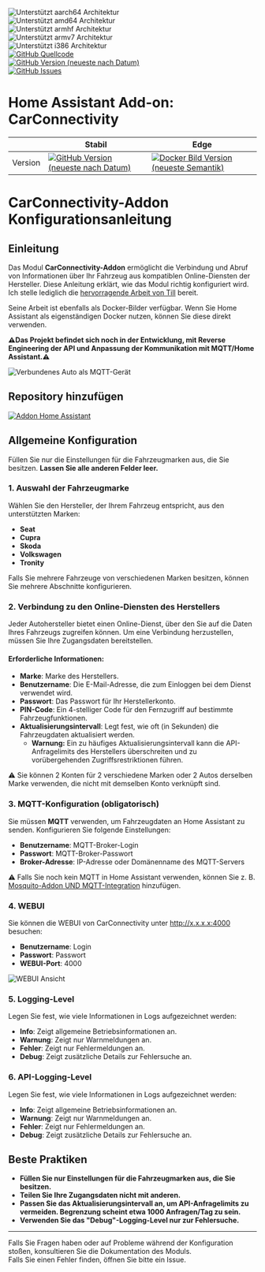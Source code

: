 ![Unterstützt aarch64 Architektur][aarch64-shield]  
![Unterstützt amd64 Architektur][amd64-shield]  
![Unterstützt armhf Architektur][armhf-shield]  
![Unterstützt armv7 Architektur][armv7-shield]  
![Unterstützt i386 Architektur][i386-shield]  
[![GitHub Quellcode](https://img.shields.io/badge/Source-GitHub-green)](https://github.com/Pulpyyyy/carconnectivity-addon/)  
[![GitHub Version (neueste nach Datum)](https://img.shields.io/github/v/release/Pulpyyyy/carconnectivity-addon)](https://github.com/Pulpyyyy/carconnectivity-addon/releases/latest)  
[![GitHub Issues](https://img.shields.io/github/issues/Pulpyyyy/carconnectivity-addon)](https://github.com/Pulpyyyy/carconnectivity-addon/issues)  

[aarch64-shield]: https://img.shields.io/badge/aarch64-yes-green.svg  
[amd64-shield]: https://img.shields.io/badge/amd64-yes-green.svg  
[armhf-shield]: https://img.shields.io/badge/armhf-yes-green.svg  
[armv7-shield]: https://img.shields.io/badge/armv7-yes-green.svg  
[i386-shield]: https://img.shields.io/badge/i386-yes-green.svg  

# Home Assistant Add-on: CarConnectivity  

|         | Stabil                                                                                                                         | Edge                                                                                                                                         |  
| ------- | ------------------------------------------------------------------------------------------------------------------------------ | -------------------------------------------------------------------------------------------------------------------------------------------- |  
| Version | [![GitHub Version (neueste nach Datum)](https://img.shields.io/docker/v/pulpyyyy/carconnectivity-addon-amd64?&sort=date&label=&style=for-the-badge)](https://github.com/pulpyyyy/carconnectivity-addon/releases) | [![Docker Bild Version (neueste Semantik)](https://img.shields.io/docker/v/pulpyyyy/carconnectivity-addon-edge-amd64?&sort=date&label=&style=for-the-badge)](https://github.com/Pulpyyyy/carconnectivity-addon/blob/main/carconnectivity-addon-edge/CHANGELOG.md) |

# CarConnectivity-Addon Konfigurationsanleitung  

## Einleitung  

Das Modul **CarConnectivity-Addon** ermöglicht die Verbindung und Abruf von Informationen über Ihr Fahrzeug aus kompatiblen Online-Diensten der Hersteller. Diese Anleitung erklärt, wie das Modul richtig konfiguriert wird.  
Ich stelle lediglich die [hervorragende Arbeit von Till](https://github.com/tillsteinbach/CarConnectivity) bereit.  

Seine Arbeit ist ebenfalls als Docker-Bilder verfügbar. Wenn Sie Home Assistant als eigenständigen Docker nutzen, können Sie diese direkt verwenden.

**⚠️Das Projekt befindet sich noch in der Entwicklung, mit Reverse Engineering der API und Anpassung der Kommunikation mit MQTT/Home Assistant.⚠️**

![Verbundenes Auto als MQTT-Gerät](https://raw.githubusercontent.com/Pulpyyyy/carconnectivity-addon/refs/heads/main/img/mqtt_device.png)  

## Repository hinzufügen  

[![Addon Home Assistant](https://raw.githubusercontent.com/Pulpyyyy/carconnectivity-addon/refs/heads/main/.github/img/addon-ha.svg)](https://my.home-assistant.io/redirect/supervisor_add_addon_repository/?repository_url=https%3A%2F%2Fgithub.com%2FPulpyyyy%2Fcarconnectivity-addon)

## Allgemeine Konfiguration  

Füllen Sie nur die Einstellungen für die Fahrzeugmarken aus, die Sie besitzen. **Lassen Sie alle anderen Felder leer.**  

### 1. Auswahl der Fahrzeugmarke  
Wählen Sie den Hersteller, der Ihrem Fahrzeug entspricht, aus den unterstützten Marken:  
- **Seat**  
- **Cupra**  
- **Skoda**  
- **Volkswagen**  
- **Tronity**  

Falls Sie mehrere Fahrzeuge von verschiedenen Marken besitzen, können Sie mehrere Abschnitte konfigurieren.  

### 2. Verbindung zu den Online-Diensten des Herstellers  
Jeder Autohersteller bietet einen Online-Dienst, über den Sie auf die Daten Ihres Fahrzeugs zugreifen können. Um eine Verbindung herzustellen, müssen Sie Ihre Zugangsdaten bereitstellen.  

#### Erforderliche Informationen:  
- **Marke**: Marke des Herstellers.  
- **Benutzername**: Die E-Mail-Adresse, die zum Einloggen bei dem Dienst verwendet wird.  
- **Passwort**: Das Passwort für Ihr Herstellerkonto.  
- **PIN-Code**: Ein 4-stelliger Code für den Fernzugriff auf bestimmte Fahrzeugfunktionen.  
- **Aktualisierungsintervall**: Legt fest, wie oft (in Sekunden) die Fahrzeugdaten aktualisiert werden.  
  - **Warnung:** Ein zu häufiges Aktualisierungsintervall kann die API-Anfragelimits des Herstellers überschreiten und zu vorübergehenden Zugriffsrestriktionen führen.  

⚠️ Sie können 2 Konten für 2 verschiedene Marken oder 2 Autos derselben Marke verwenden, die nicht mit demselben Konto verknüpft sind.  

### 3. MQTT-Konfiguration (obligatorisch)  
Sie müssen **MQTT** verwenden, um Fahrzeugdaten an Home Assistant zu senden. Konfigurieren Sie folgende Einstellungen:  
- **Benutzername**: MQTT-Broker-Login  
- **Passwort**: MQTT-Broker-Passwort  
- **Broker-Adresse**: IP-Adresse oder Domänenname des MQTT-Servers  

⚠️ Falls Sie noch kein MQTT in Home Assistant verwenden, können Sie z. B. [Mosquito-Addon UND MQTT-Integration](https://www.home-assistant.io/integrations/mqtt) hinzufügen.  

### 4. WEBUI  
Sie können die WEBUI von CarConnectivity unter http://x.x.x.x:4000 besuchen:  
- **Benutzername**: Login  
- **Passwort**: Passwort  
- **WEBUI-Port**: 4000  

![WEBUI Ansicht](https://raw.githubusercontent.com/Pulpyyyy/carconnectivity-addon/refs/heads/main/img/webui_view.jpeg)  

### 5. Logging-Level  
Legen Sie fest, wie viele Informationen in Logs aufgezeichnet werden:  
- **Info**: Zeigt allgemeine Betriebsinformationen an.  
- **Warnung**: Zeigt nur Warnmeldungen an.  
- **Fehler**: Zeigt nur Fehlermeldungen an.  
- **Debug**: Zeigt zusätzliche Details zur Fehlersuche an.  

### 6. API-Logging-Level  
Legen Sie fest, wie viele Informationen in Logs aufgezeichnet werden:  
- **Info**: Zeigt allgemeine Betriebsinformationen an.  
- **Warnung**: Zeigt nur Warnmeldungen an.  
- **Fehler**: Zeigt nur Fehlermeldungen an.  
- **Debug**: Zeigt zusätzliche Details zur Fehlersuche an.  

## Beste Praktiken  
- **Füllen Sie nur Einstellungen für die Fahrzeugmarken aus, die Sie besitzen.**  
- **Teilen Sie Ihre Zugangsdaten nicht mit anderen.**  
- **Passen Sie das Aktualisierungsintervall an, um API-Anfragelimits zu vermeiden. Begrenzung scheint etwa 1000 Anfragen/Tag zu sein.**  
- **Verwenden Sie das "Debug"-Logging-Level nur zur Fehlersuche.**  

---

Falls Sie Fragen haben oder auf Probleme während der Konfiguration stoßen, konsultieren Sie die Dokumentation des Moduls.  
Falls Sie einen Fehler finden, öffnen Sie bitte ein Issue.